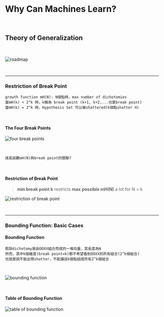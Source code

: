 # Why Can Machines Learn?

<br />

## Theory of Generalization

<br />

![roadmap](https://github.com/linda2020130/Notes_ML-Foundations/blob/master/Pictures/Week%206/roadmap.PNG)

<br />

***

### Restriction of Break Point

```
growth function mH(N): N個點時，max number of dichotomies
當mH(k) < 2^k 時，k稱為 break point (k+1, k+2,...也是break point)
當mH(k) = 2^k 時，Hypothesis Set 可以被shattered(k個點shatter H)
```

<br />

#### The Four Break Points

![four break points](https://github.com/linda2020130/Notes_ML-Foundations/blob/master/Pictures/Week%206/the%20four%20break%20points.PNG)

<br />

```
成長函數mH(N)與break point的關聯?
```

<br />

#### Restriction of Break Point

> **min break point k** restricts **max possible mH(N)** a lot for N > k

![restriction of break point](https://github.com/linda2020130/Notes_ML-Foundations/blob/master/Pictures/Week%206/restriction%20of%20break%20point.PNG)

<br />

***

### Bounding Function: Basic Cases

#### Bounding Function

```
假設dichotomy是由OOXX組合而成的一堆向量，其長度為N
然而，其中k個維度(break point=k)都不希望看到OOXX的所有組合(2^k個組合)
也就是說不能出現shatter，不能讓這k個點組成所有2^k個組合
```

<br />

![bounding function]()

<br />

#### Table of Bounding Function

![table of bounding function]()

<br />








